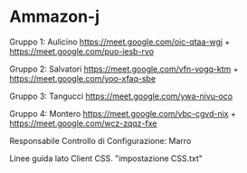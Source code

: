 # Ammazon-j

Gruppo 1: Aulicino https://meet.google.com/oic-qtaa-wgj + https://meet.google.com/puo-iesb-rvo

Gruppo 2: Salvatori https://meet.google.com/vfn-vogq-ktm + https://meet.google.com/yoo-xfaq-sbe

Gruppo 3: Tangucci https://meet.google.com/ywa-nivu-oco

Gruppo 4: Montero https://meet.google.com/vbc-cgvd-nix + https://meet.google.com/wcz-zqqz-fxe


Responsabile Controllo di Configurazione: Marro

Linee guida lato Client CSS. "impostazione CSS.txt"